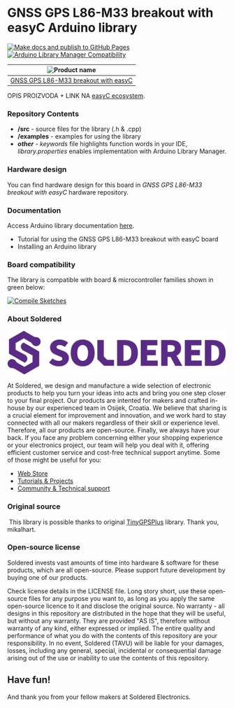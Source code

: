 # GNSS GPS L86-M33 breakout with easyC Arduino library

[![Make docs and publish to GitHub Pages](https://github.com/SolderedElectronics/Soldered-GNSS-L86-M33-easyC-Arduino-Library/actions/workflows/make_docs.yml/badge.svg?branch=dev)](https://github.com/SolderedElectronics/Soldered-GNSS-L86-M33-easyC-Arduino-Library/actions/workflows/make_docs.yml)
[![Arduino Library Manager Compatibility](https://github.com/SolderedElectronics/Soldered-GNSS-L86-M33-easyC-Arduino-Library/actions/workflows/arduino_lint.yml/badge.svg?branch=dev)](https://github.com/SolderedElectronics/Soldered-GNSS-L86-M33-easyC-Arduino-Library/actions/workflows/arduino_lint.yml)

| ![Product name](https://upload.wikimedia.org/wikipedia/commons/8/8f/Example_image.svg) |
| :------------------------------------------------------------------------------------: |
|                      [GNSS GPS L86-M33 breakout with easyC](https://www.solde.red/333213)                   |

OPIS PROIZVODA + LINK NA [easyC ecosystem](https://www.soldered.com/en/easyC).

### Repository Contents

- **/src** - source files for the library (.h & .cpp)
- **/examples** - examples for using the library
- **_other_** - _keywords_ file highlights function words in your IDE, _library.properties_ enables implementation with Arduino Library Manager.

### Hardware design

You can find hardware design for this board in _GNSS GPS L86-M33 breakout with easyC_ hardware repository.

### Documentation

Access Arduino library documentation [here](https://SolderedElectronics.github.io/Soldered-GNSS-L86-M33-easyC-Arduino-Library/).

- Tutorial for using the GNSS GPS L86-M33 breakout with easyC board
- Installing an Arduino library

### Board compatibility

The library is compatible with board & microcontroller families shown in green below:

[![Compile Sketches](http://github-actions.40ants.com/SolderedElectronics/Soldered-GNSS-L86-M33-easyC-Arduino-Library/matrix.svg?branch=dev&only=Compile%20Sketches)](https://github.com/SolderedElectronics/Soldered-GNSS-L86-M33-easyC-Arduino-Library/actions/workflows/compile_test.yml)

### About Soldered

<img src="https://raw.githubusercontent.com/SolderedElectronics/Soldered-Generic-Arduino-Library/dev/extras/Soldered-logo-color.png" alt="soldered-logo" width="500"/>

At Soldered, we design and manufacture a wide selection of electronic products to help you turn your ideas into acts and bring you one step closer to your final project. Our products are intented for makers and crafted in-house by our experienced team in Osijek, Croatia. We believe that sharing is a crucial element for improvement and innovation, and we work hard to stay connected with all our makers regardless of their skill or experience level. Therefore, all our products are open-source. Finally, we always have your back. If you face any problem concerning either your shopping experience or your electronics project, our team will help you deal with it, offering efficient customer service and cost-free technical support anytime. Some of those might be useful for you:

- [Web Store](https://www.soldered.com/shop)
- [Tutorials & Projects](https://soldered.com/learn)
- [Community & Technical support](https://soldered.com/community)

### Original source

​
This library is possible thanks to original [TinyGPSPlus](https://github.com/mikalhart/TinyGPSPlus) library. Thank you, mikalhart.

### Open-source license

Soldered invests vast amounts of time into hardware & software for these products, which are all open-source. Please support future development by buying one of our products.

Check license details in the LICENSE file. Long story short, use these open-source files for any purpose you want to, as long as you apply the same open-source licence to it and disclose the original source. No warranty - all designs in this repository are distributed in the hope that they will be useful, but without any warranty. They are provided "AS IS", therefore without warranty of any kind, either expressed or implied. The entire quality and performance of what you do with the contents of this repository are your responsibility. In no event, Soldered (TAVU) will be liable for your damages, losses, including any general, special, incidental or consequential damage arising out of the use or inability to use the contents of this repository.

## Have fun!

And thank you from your fellow makers at Soldered Electronics.

